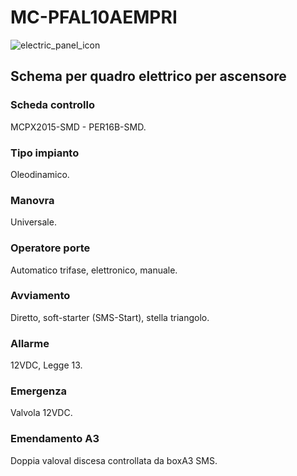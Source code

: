 # MC-PFAL10AEMPRI
![electric_panel_icon](el_icon_4.jpg)
## Schema per quadro elettrico per ascensore

### Scheda controllo
MCPX2015-SMD - PER16B-SMD.

### Tipo impianto
Oleodinamico.

### Manovra
Universale.

### Operatore porte
Automatico trifase, elettronico, manuale.

### Avviamento
Diretto, soft-starter (SMS-Start), stella triangolo.

### Allarme
12VDC, Legge 13.

### Emergenza
Valvola 12VDC.

### Emendamento A3
Doppia valoval discesa controllata da boxA3 SMS.